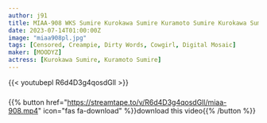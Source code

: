 ```yaml
---
author: j91
title: MIAA-908 WKS Sumire Kurokawa Sumire Kuramoto Sumire Kurokawa Sumire Kuramoto
date: 2023-07-14T01:00:00Z
image: "miaa908pl.jpg"
tags: [Censored, Creampie, Dirty Words, Cowgirl, Digital Mosaic]
maker: [MOODYZ]
actress: [Kurokawa Sumire, Kuramoto Sumire]
---
```



{{< youtubepl R6d4D3g4qosdGll >}}
###

{{% button href="https://streamtape.to/v/R6d4D3g4qosdGll/miaa-908.mp4" icon="fas fa-download" %}}download this video{{% /button %}}

